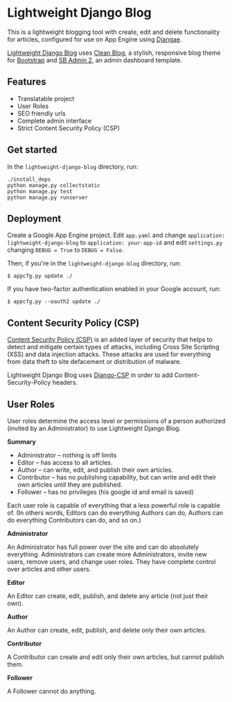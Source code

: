 # Lightweight Django Blog

This is a lightweight blogging tool with create, edit and delete functionality for articles, configured for use on App Engine using [Djangae](https://github.com/potatolondon/djangae).

[Lightweight Django Blog](https://lightweight-django-blog.appspot.com/) uses [Clean Blog](http://startbootstrap.com/template-overviews/clean-blog/), a stylish, responsive blog theme for [Bootstrap](http://getbootstrap.com/) and [SB Admin 2](http://startbootstrap.com/template-overviews/sb-admin-2/), an admin dashboard template.

## Features

* Translatable project
* User Roles
* SEO friendly urls
* Complete admin interface
* Strict Content Security Policy (CSP)

## Get started
In the `lightweight-django-blog` directory, run:

    ./install_deps
    python manage.py collectstatic
    python manage.py test
    python manage.py runserver

## Deployment
Create a Google App Engine project. Edit `app.yaml` and change `application: lightweight-django-blog` to `application: your-app-id` and edit `settings.py` changing `DEBUG = True` to `DEBUG = False`.

Then, if you're in the `lightweight-django-blog` directory, run:

    $ appcfg.py update ./

If you have two-factor authentication enabled in your Google account, run:

    $ appcfg.py --oauth2 update ./


## Content Security Policy (CSP)
[Content Security Policy (CSP)](http://www.w3.org/TR/CSP/) is an added layer of security that helps to detect and mitigate certain types of attacks, including Cross Site Scripting (XSS) and data injection attacks. These attacks are used for everything from data theft to site defacement or distribution of malware.

Lightweight Django Blog uses [Django-CSP](https://github.com/mozilla/django-csp) in order to add Content-Security-Policy headers.

## User Roles

User roles determine the access level or permissions of a person authorized (invited by an Administrator) to use Lightweight Django Blog.

**Summary**

* Administrator – nothing is off limits
* Editor – has access to all articles.
* Author – can write, edit, and publish their own articles.
* Contributor – has no publishing capability, but can write and edit their own articles until they are published.
* Follower – has no privileges (his google id and email is saved)


Each user role is capable of everything that a less powerful role is capable of. (In others words, Editors can do everything Authors can do, Authors can do everything Contributors can do, and so on.)

**Administrator**

An Administrator has full power over the site and can do absolutely everything. Administrators can create more Administrators, invite new users,  remove users, and change user roles. They have complete control over articles and other users.

**Editor**

An Editor can create, edit, publish, and delete any article (not just their own).

**Author**

An Author can create, edit, publish, and delete only their own articles.

**Contributor**

A Contributor can create and edit only their own articles, but cannot publish them.

**Follower**

A Follower cannot do anything.
